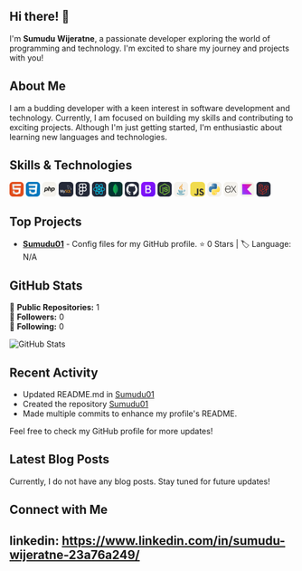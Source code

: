 ## Hi there! 👋

I'm **Sumudu Wijeratne**, a passionate developer exploring the world of programming and technology. I'm excited to share my journey and projects with you!

## About Me

I am a budding developer with a keen interest in software development and technology. Currently, I am focused on building my skills and contributing to exciting projects. Although I'm just getting started, I'm enthusiastic about learning new languages and technologies.

## Skills & Technologies

<img src="https://github.com/tandpfun/skill-icons/blob/main/icons/HTML.svg" width="5%"> <img src="https://github.com/tandpfun/skill-icons/blob/main/icons/CSS.svg" width="5%"> <img src="https://github.com/tandpfun/skill-icons/blob/main/icons/PHP-Light.svg" width="5%"> <img src="https://github.com/tandpfun/skill-icons/blob/main/icons/MySQL-Dark.svg" width="5%"> <img src="https://github.com/tandpfun/skill-icons/blob/main/icons/Figma-Dark.svg" width="5%"> <img src="https://github.com/tandpfun/skill-icons/blob/main/icons/React-Dark.svg" width="5%"> <img src="https://github.com/tandpfun/skill-icons/blob/main/icons/MongoDB.svg" width="5%"> <img src="https://github.com/tandpfun/skill-icons/blob/main/icons/Github-Dark.svg" width="5%"> <img src="https://github.com/tandpfun/skill-icons/blob/main/icons/Bootstrap.svg" width="5%"> <img src="https://github.com/tandpfun/skill-icons/blob/main/icons/NodeJS-Dark.svg" width="5%"> <img src="https://github.com/tandpfun/skill-icons/blob/main/icons/Java-Light.svg" width="5%"> <img src="https://github.com/tandpfun/skill-icons/blob/main/icons/JavaScript.svg" width="5%"> <img src="https://github.com/tandpfun/skill-icons/blob/main/icons/Python-Light.svg" width="5%"> <img src="https://github.com/tandpfun/skill-icons/blob/main/icons/ExpressJS-Light.svg" width="5%"> <img src="https://github.com/tandpfun/skill-icons/blob/main/icons/Kotlin-Light.svg" width="5%"> <img src="https://github.com/tandpfun/skill-icons/blob/main/icons/Laravel-Dark.svg" width="5%">

## Top Projects

- [**Sumudu01**](https://github.com/Sumudu01/Sumudu01) - Config files for my GitHub profile. 
  ⭐ 0 Stars | 🏷️ Language: N/A

## GitHub Stats

🌟 **Public Repositories:** 1  
👥 **Followers:** 0  
👤 **Following:** 0  

![GitHub Stats](https://github-readme-stats.vercel.app/api?username=Sumudu01&show_icons=true&theme=radical)

## Recent Activity

- Updated README.md in [Sumudu01](https://github.com/Sumudu01/Sumudu01)  
- Created the repository [Sumudu01](https://github.com/Sumudu01/Sumudu01)  
- Made multiple commits to enhance my profile's README.  

Feel free to check my GitHub profile for more updates!

## Latest Blog Posts

Currently, I do not have any blog posts. Stay tuned for future updates!

## Connect with Me

## linkedin: https://www.linkedin.com/in/sumudu-wijeratne-23a76a249/
